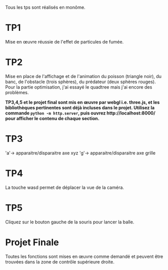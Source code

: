 Tous les tps sont réalisés en monôme.
# TP1
Mise en œuvre réussie de l'effet de particules de fumée.

# TP2
Mise en place de l'affichage et de l'animation du poisson (triangle noir), du banc, de l'obstacle (trois sphères), du prédateur (deux sphères rouges). Pour la partie optimisation, j'ai essayé le quadtree mais j'ai encore des problèmes.


**TP3,4,5 et le projet final sont mis en œuvre par webgl i.e. three.js, et les bibliothèques pertinentes sont déjà incluses dans le projet. Utilisez la commande `python -m http.server`, puis ouvrez http://localhost:8000/ pour afficher le contenu de chaque section.**
# TP3
'a'-> apparaitre/disparaitre axe xyz
'g'-> apparaitre/disparaitre axe grille

# TP4
La touche wasd permet de déplacer la vue de la caméra.

# TP5
Cliquez sur le bouton gauche de la souris pour lancer la balle.

# Projet Finale
Toutes les fonctions sont mises en œuvre comme demandé et peuvent être trouvées dans la zone de contrôle supérieure droite.